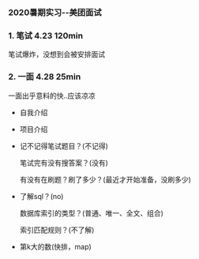 ### 2020暑期实习--美团面试

### 1. 笔试 4.23 120min

笔试爆炸，没想到会被安排面试

### 2. 一面 4.28 25min

一面出乎意料的快..应该凉凉

- 自我介绍

- 项目介绍

- 记不记得笔试题目？(不记得)

  笔试完有没有搜答案？(没有)

  有没有在刷题？刷了多少？(最近才开始准备，没刷多少)

- 了解sql？(no)

  数据库索引的类型？(普通、唯一、全文、组合)

  索引匹配规则？(不了解)

- 第k大的数(快排，map)


